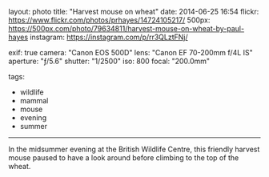 layout: photo
title: "Harvest mouse on wheat"
date: 2014-06-25 16:54
flickr: https://www.flickr.com/photos/prhayes/14724105217/
500px: https://500px.com/photo/79634811/harvest-mouse-on-wheat-by-paul-hayes
instagram: https://instagram.com/p/rr3QLztFNj/

exif: true
camera: "Canon EOS 500D"
lens: "Canon EF 70-200mm f/4L IS"
aperture: "ƒ/5.6"
shutter: "1/2500"
iso: 800
focal: "200.0mm"

tags:
  - wildlife
  - mammal
  - mouse
  - evening
  - summer
---

In the midsummer evening at the British Wildlife Centre, this friendly harvest mouse paused to have a look around before climbing to the top of the wheat.
